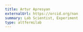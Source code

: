 ```yaml
---
title: Artur Apresyan
externalUrl: https://orcid.org/nan
summary: Lab Scientist, Experiment
type: altfermilab
---
```

